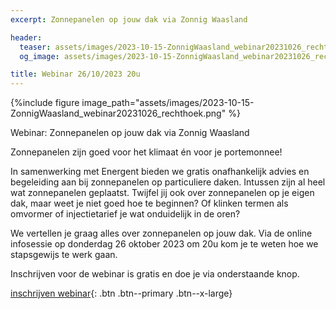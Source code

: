 ```yaml
---
excerpt: Zonnepanelen op jouw dak via Zonnig Waasland

header:
  teaser: assets/images/2023-10-15-ZonnigWaasland_webinar20231026_rechthoek.png
  og_image: assets/images/2023-10-15-ZonnigWaasland_webinar20231026_rechthoek.png

title: Webinar 26/10/2023 20u
---
```


{%include figure image_path="assets/images/2023-10-15-ZonnigWaasland_webinar20231026_rechthoek.png" %}

Webinar: Zonnepanelen op jouw dak via Zonnig Waasland

Zonnepanelen zijn goed voor het klimaat én voor je portemonnee!

In samenwerking met Energent bieden we gratis onafhankelijk advies en
begeleiding aan bij zonnepanelen op particuliere daken. Intussen zijn al heel
wat zonnepanelen geplaatst. Twijfel jij ook over zonnepanelen op je eigen dak,
maar weet je niet goed hoe te beginnen? Of klinken termen als omvormer of
 injectietarief je wat onduidelijk in de oren?

We vertellen je graag alles over zonnepanelen op jouw dak. Via de online
infosessie op donderdag 26 oktober 2023 om 20u kom je te weten hoe we stapsgewijs te werk gaan.

Inschrijven voor de webinar is gratis en doe je via onderstaande knop.

[inschrijven webinar](https://docs.google.com/forms/d/e/1FAIpQLSdW6UOYSAgR8EaUoSWIDFny5mOMLHmTwvHKQx6-b3CLZZtZdw/viewform?pli=1){: .btn .btn--primary .btn--x-large}
